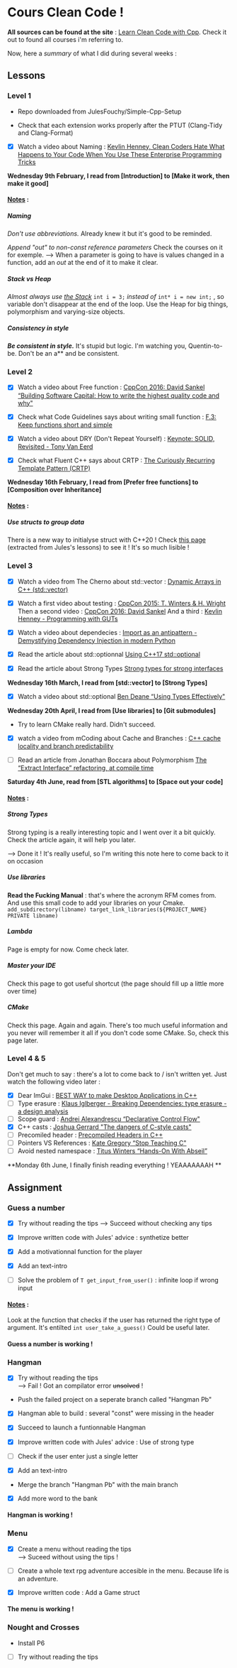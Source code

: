 # Cours Clean Code !


**All sources can be found at the site** : [Learn Clean Code with Cpp](https://julesfouchy.github.io/Learn--Clean-Code-With-Cpp/lessons/).
Check it out to found all courses i'm referring to.

Now, here a *summary* of what I did during several weeks :

## Lessons


### Level 1

- Repo downloaded from JulesFouchy/Simple-Cpp-Setup

- Check that each extension works properly after the PTUT (Clang-Tidy and Clang-Format)

- [x] Watch a video about Naming : [Kevlin Henney, Clean Coders Hate What Happens to Your Code When You Use These Enterprise Programming Tricks](https://youtu.be/FyCYva9DhsI?t=2490)

**Wednesday 9th February, I read from [Introduction] to [Make it work, then make it good]** 

#### <ins>Notes</ins> :

##### Naming
_Don't use abbreviations._ Already knew it but it's good to be reminded.

_Append "out" to non-const reference parameters_ Check the courses on it for exemple.
--> When a parameter is going to have is values changed in a function, add an _out_ at the end of it to make it clear.

##### Stack vs Heap

_Almost always use <ins>the Stack</ins>_ `int i = 3;` _instead of_ `int* i = new int;` , so variable don't disappear at the end of the loop.
Use the Heap for big things, polymorphism and varying-size objects.

##### Consistency in style

_**Be consistent in style.**_ It's stupid but logic. I'm watching you, Quentin-to-be. Don't be an a** and be consistent.

### Level 2

- [x] Watch a video about Free function : [CppCon 2016: David Sankel “Building Software Capital: How to write the highest quality code and why"](https://www.youtube.com/watch?v=ta3S8CRN2TM&t=2158s)

- [x] Check what Code Guidelines says about writing small function : [F.3: Keep functions short and simple](https://isocpp.github.io/CppCoreGuidelines/CppCoreGuidelines#Rf-single)

- [x] Watch a video about DRY (Don't Repeat Yourself) : [Keynote: SOLID, Revisited - Tony Van Eerd ](https://www.youtube.com/watch?v=glYq-dvgby4&t=4157s)

- [x] Check what Fluent C++ says about CRTP : [The Curiously Recurring Template Pattern (CRTP)](https://isocpp.github.io/CppCoreGuidelines/CppCoreGuidelines#Rf-single)

**Wednesday 16th February, I read from [Prefer free functions] to [Composition over Inheritance]** 

#### <ins>Notes</ins> :

##### Use structs to group data

There is a new way to initialyse struct with C++20 ! Check [this page](https://julesfouchy.github.io/Learn--Clean-Code-With-Cpp/lessons/use-structs-to-group-data/) (extracted from Jules's lessons) to see it ! It's so much lisible !


### Level 3

- [x] Watch a video from The Cherno about std::vector : [Dynamic Arrays in C++ (std::vector)](https://www.youtube.com/watch?v=PocJ5jXv8No)

- [x] Watch a first video about testing : [CppCon 2015: T. Winters & H. Wright](https://www.youtube.com/watch?v=u5senBJUkPc)
      Then a second video : [CppCon 2016: David Sankel](https://www.youtube.com/watch?v=ta3S8CRN2TM&t=1306s)
      And a third : [Kevlin Henney - Programming with GUTs](https://www.youtube.com/watch?v=cfh6ZrA19r4&t=983s)

- [x] Watch a video about dependecies : [Import as an antipattern - Demystifying Dependency Injection in modern Python](https://www.youtube.com/watch?v=qkGxy4c64Jg)

- [x] Read the article about std::optionnal [Using C++17 std::optional](https://www.cppstories.com/2018/05/using-optional/)

- [x] Read the article about Strong Types [Strong types for strong interfaces](https://www.fluentcpp.com/2016/12/08/strong-types-for-strong-interfaces/)

**Wednesday 16th March, I read from [std::vector] to [Strong Types]** 


- [x] Watch a video about std::optional [Ben Deane “Using Types Effectively"](https://www.youtube.com/watch?v=ojZbFIQSdl8)

**Wednesday 20th April, I read from [Use libraries] to [Git submodules]** 


- Try to learn CMake really hard. Didn't succeed.

- [x] watch a video from mCoding about Cache and Branches : [C++ cache locality and branch predictability](https://www.youtube.com/watch?v=EmzdmqUWq3o)

- [ ] Read an article from Jonathan Boccara about Polymorphism [The “Extract Interface” refactoring, at compile time](https://www.fluentcpp.com/2017/04/28/extract-interface-cpp/)

**Saturday 4th June, read from  [STL algorithms] to [Space out your code]** 

#### <ins>Notes</ins> :

##### Strong Types

Strong typing is a really interesting topic and I went over it a bit quickly. Check the article again, it will help you later.  

--> Done it ! It's really useful, so I'm writing this note here to come back to it on occasion

##### Use libraries

**Read the Fucking Manual** : that's where the acronym RFM comes from.  
And use this small code to add your libraries on your Cmake.  
`add_subdirectory(libname) target_link_libraries(${PROJECT_NAME} PRIVATE libname)`

##### Lambda

Page is empty for now. Come check later.

##### Master your IDE

Check this page to got useful shortcut (the page should fill up a little more over time)

##### CMake

Check this page. Again and again. 
There's too much useful information and you never will remember it all if you don't code some CMake.
So, check this page later.

### Level 4 & 5

Don't get much to say : there's a lot to come back to / isn't written yet.
Just watch the following video later :
- [x] Dear ImGui : [BEST WAY to make Desktop Applications in C++](https://youtu.be/vWXrFetSH8w)
- [ ]  Type erasure : [Klaus Iglberger - Breaking Dependencies: type erasure - a design analysis](https://youtu.be/jKt6A3wnDyI)
- [ ]  Scope guard : [Andrei Alexandrescu “Declarative Control Flow"](https://www.youtube.com/watch?v=WjTrfoiB0MQ)
- [x]  C++ casts : [Joshua Gerrard "The dangers of C-style casts"](https://www.youtube.com/watch?v=DAvZ3OG9cNo)
- [ ]  Precomiled header : [Precompiled Headers in C++](https://www.youtube.com/watch?v=eSI4wctZUto)
- [ ]  Pointers VS References : [Kate Gregory “Stop Teaching C"](https://www.youtube.com/watch?v=YnWhqhNdYyk&t=2253s)
- [ ]  Avoid nested namespace : [Titus Winters “Hands-On With Abseil”](https://www.youtube.com/watch?v=xu7q8dGvuwk&t=1198s)

**Monday 6th June, I finally finish reading everything ! YEAAAAAAAH ** 

## Assignment

### Guess a number

- [x] Try without reading the tips
--> Succeed without checking any tips

- [x] Improve written code with Jules' advice : synthetize better

- [x] Add a motivationnal function for the player

- [x] Add an text-intro

- [ ] Solve the problem of `T get_input_from_user()` : infinite loop if wrong input

#### <ins>Notes</ins> :

Look at the function that checks if the user has returned the right type of argument. It's entilted `int user_take_a_guess()`
Could be useful later.

#### Guess a number is working !

### Hangman

- [x] Try without reading the tips  
--> Fail ! Got an compilator error ~~unsolved~~ !

- Push the failed project on a seperate branch called "Hangman Pb"
 
- [x] Hangman able to build : several "const" were missing in the header

- [x] Succeed to launch a funtionnable Hangman

- [x] Improve written code with Jules' advice : Use of strong type

- [ ] Check if the user enter just a single letter

- [x] Add an text-intro

- Merge the branch "Hangman Pb" with the main branch

- [x] Add more word to the bank

#### Hangman is working !

### Menu

- [x] Create a menu without reading the tips  
--> Suceed without using the tips !

- [ ] Create a whole text rpg adventure accesible in the menu. Because life is an adventure.

- [x] Improve written code : Add a Game struct

#### The menu is working !

### Nought and Crosses 

- Install P6

- [ ] Try without reading the tips  



